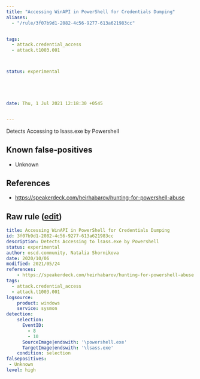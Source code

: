 ```yaml
---
title: "Accessing WinAPI in PowerShell for Credentials Dumping"
aliases:
  - "/rule/3f07b9d1-2082-4c56-9277-613a621983cc"


tags:
  - attack.credential_access
  - attack.t1003.001



status: experimental





date: Thu, 1 Jul 2021 12:18:30 +0545


---
```


Detects Accessing to lsass.exe by Powershell

<!--more-->


## Known false-positives

* Unknown



## References

* https://speakerdeck.com/heirhabarov/hunting-for-powershell-abuse


## Raw rule ([edit](https://github.com/SigmaHQ/sigma/edit/master/rules/windows/sysmon/sysmon_accessing_winapi_in_powershell_credentials_dumping.yml))
```yaml
title: Accessing WinAPI in PowerShell for Credentials Dumping
id: 3f07b9d1-2082-4c56-9277-613a621983cc
description: Detects Accessing to lsass.exe by Powershell
status: experimental
author: oscd.community, Natalia Shornikova
date: 2020/10/06
modified: 2021/05/24
references:
    - https://speakerdeck.com/heirhabarov/hunting-for-powershell-abuse
tags:
  - attack.credential_access
  - attack.t1003.001
logsource:
    product: windows
    service: sysmon
detection:
    selection:
      EventID:
        - 8
        - 10
      SourceImage|endswith: '\powershell.exe'
      TargetImage|endswith: '\lsass.exe'
    condition: selection
falsepositives: 
 - Unknown
level: high

```
